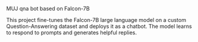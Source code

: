 MUJ qna bot based on Falcon-7B

This project fine-tunes the Falcon-7B large language model on a custom Question-Answering dataset and deploys it as a chatbot. The model learns to respond to prompts and generates helpful replies.